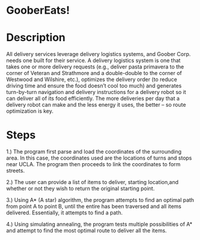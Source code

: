 # GooberEats!

# Description
All delivery services leverage delivery logistics systems, and Goober Corp. needs one built for
their service. A delivery logistics system is one that takes one or more delivery requests (e.g.,
deliver pasta primavera to the corner of Veteran and Strathmore and a double-double to the
corner of Westwood and Wilshire, etc.), optimizes the delivery order (to reduce driving time and
ensure the food doesn’t cool too much) and generates turn-by-turn navigation and delivery
instructions for a delivery robot so it can deliver all of its food efficiently. The more deliveries per
day that a delivery robot can make and the less energy it uses, the better – so route
optimization is key.

# Steps
 1.) The program first parse and load the coordinates of the surrounding area. In this case, the coordinates used
 are the locations of turns and stops near UCLA. The program then proceeds to link the coordinates to form
 streets. 
 
 2.) The user can provide a list of items to deliver, starting location,and whether or not they wish to 
     return the original starting point.

 3.) Using A* (A star) algorithm, the program attempts to find an optimal path from point A to point B, until the entire
 has been traversed and all items delivered. Essentially, it attempts to find a path. 
 
 4.) Using simulating annealing, the program tests multiple possibilities of A* and attempt to find the most optimal route
 to deliver all the items.

